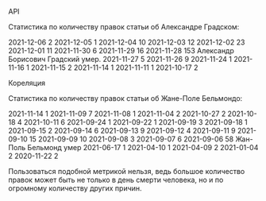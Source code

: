 API

Статистика по количеству правок статьи об Александре Градском:

2021-12-06 2
2021-12-05 1
2021-12-04 10
2021-12-03 12
2021-12-02 23
2021-12-01 11
2021-11-30 6
2021-11-29 16
2021-11-28 153  Александр Борисович Градский умер.
2021-11-27 5
2021-11-26 9
2021-11-24 1
2021-11-16 1
2021-11-15 2
2021-11-14 1
2021-11-11 1
2021-10-17 2


Кореляция

Статистика по количеству правок статьи об Жане-Поле Бельмондо:

2021-11-14 1
2021-11-09 7
2021-11-08 1
2021-11-04 2
2021-10-27 2
2021-10-18 4
2021-10-11 6
2021-09-24 1
2021-09-22 1
2021-09-19 3
2021-09-18 1
2021-09-15 2
2021-09-14 6
2021-09-13 9
2021-09-12 4
2021-09-11 9
2021-09-10 15
2021-09-09 10
2021-09-08 3
2021-09-07 6
2021-09-06 58 Жан-Поль Бельмонд умер
2021-06-17 1
2021-04-10 1
2021-04-09 2
2021-01-04 2
2020-11-22 2

Пользоваться подобной метрикой нельзя, ведь большое количество правок может быть не только в день смерти человека, но и по огромному количеству других причин.